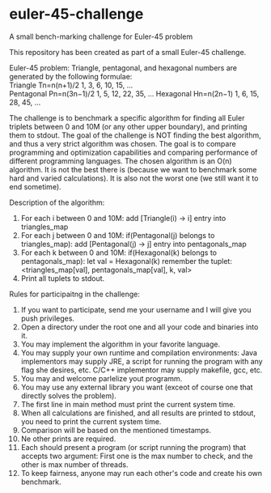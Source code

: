 # euler-45-challenge
A small bench-marking challenge for Euler-45 problem

This repository has been created as part of a small Euler-45 challenge.

Euler-45 problem:
Triangle, pentagonal, and hexagonal numbers are generated by the following formulae:<br>
Triangle	 	Tn=n(n+1)/2	 	1, 3, 6, 10, 15, ...<br>
Pentagonal	 	Pn=n(3n−1)/2	 	1, 5, 12, 22, 35, ...
Hexagonal	 	Hn=n(2n−1)	 	1, 6, 15, 28, 45, ...


The challenge is to benchmark a specific algorithm for finding all Euler triplets between 0 and 10M (or any other upper boundary), and printing them to stdout.
The goal of the challenge is NOT finding the best algorithm, and thus a very strict algorithm was chosen.
The goal is to compare programming and optimization capabilities and comparing performance of different programming languages.
The chosen algorithm is an O(n) algorithm.
It is not the best there is (because we want to benchmark some hard and varied calculations).
It is also not the worst one (we still want it to end sometime).

Description of the algorithm:
1. For each i between 0 and 10M: add [Triangle(i) -> i] entry into triangles_map
2. For each j between 0 and 10M:
     if(Pentagonal(j) belongs to triangles_map):
       add [Pentagonal(j) -> j] entry into pentagonals_map
3. For each k between 0 and 10M:
    if(Hexagonal(k) belongs to pentagonals_map):
      let val = Hexagonal(k)
      remember the tuplet: <triangles_map[val], pentagonals_map[val], k, val>
4. Print all tuplets to stdout.

Rules for participaitng in the challenge:
1. If you want to participate, send me your username and I will give you push privileges.
2. Open a directory under the root one and all your code and binaries into it.
3. You may implement the algorithm in your favorite language.
4. You may supply your own runtime and compilation environments: Java implementors may supply JRE, a script for running the program with any flag she desires, etc. C/C++ implementor may supply makefile, gcc, etc.
5. You may and welcome parlelize yout programm.
6. You may use any external library you want (exceot of course one that directly solves the problem).
7. The first line in main method must print the current system time.
8. When all calculations are finished, and all results are printed to stdout, you need to print the current system time.
9. Comparison will be based on the mentioned timestamps.
10. Ne other prints are required.
11. Each should present a program (or script running the program) that accepts two argument: First one is the max number to check, and the other is max number of threads.
12. To keep fairness, anyone may run each other's code and create his own benchmark.

